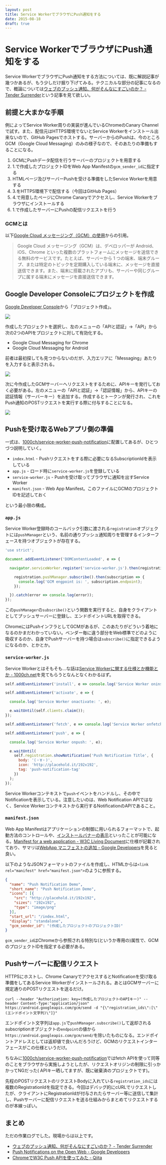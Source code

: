 ```yaml
---
layout: post
title: Service WorkerでブラウザにPush通知をする
date: 2015-08-18
draft: true
---
```


# Service WorkerでブラウザにPush通知をする

Service WorkerでブラウザにPush通知をする方法については、既に解説記事が幾つかあるが、もう少しだけ掘り下げてみる。テクニカルな部分の記事になるので、概論については[ウェブのプッシュ通知、何がそんなにすごいのか？ - Tender Surrender](https://blog.agektmr.com/2015/03/mobile-web-app.html)という記事を見て欲しい。

## 前提と大まかな手順

例によってService Worker周りの実装が進んでいるChromeのCanary Channelで試す。また、配信元はHTTPS環境でないとService Workerをインストール出来ないので、GitHub Pagesでホストする。サーバーからのPushは、今のところGCM（Google Cloud Messaging）のみの様子なので、そのあたりの準備もすることになる。

1. GCMにPushデータ配信を行うサーバーのプロジェクトを用意する
2. 1.で作成したプロジェクトIDをWeb App Manifestの`gcm_sender_id`に指定する
3. HTMLページ及びサーバーPushを受ける準備をしたService Workerを用意する
4. 3.をHTTPS環境下で配信する（今回はGitHub Pages）
5. 4.で用意したページにChrome Canaryでアクセスし、Service Workerをブラウザにインストールする
6. 1.で作成したサーバーにPushの配信リクエストを行う

### GCMとは

以下[Google Cloud メッセージング（GCM）の使用](https://support.google.com/googleplay/android-developer/answer/2663268?hl=ja)からの引用。

>Google Cloud メッセージング（GCM）は、デベロッパーが Android、iOS、Chrome といった複数のプラットフォームにメッセージを送信できる無料のサービスです。たとえば、サーバーから 1 つの端末、端末グループ、または特定のトピックを定期購入している端末に、メッセージを直接送信できます。また、端末に搭載されたアプリも、サーバーや同じグループに属する端末にメッセージを直接送信できます。

## Google Developer Consoleにプロジェクトを作成

[Google Developer Console](https://console.developers.google.com/project)から「プロジェクト作成」。

![](/img/posts/2015/service-worker-push-notification/developer-console-create-project.png)

作成したプロジェクトを選択し、左のメニューの「APIと認証」→「API」から次の2つのAPIをプロジェクトに対して有効化する。

- Google Cloud Messaging for Chrome
- Google Cloud Messaging for Android

前者は最初探しても見つからないのだが、入力エリアに「Messaging」あたりを入力すると表示される。

![](/img/posts/2015/service-worker-push-notification/developer-console-enable-api.png)

次に今作成したGCMサーバーへリクエストをするために、APIキーを発行しておく必要がある。左のメニューの「APIと認証」→「認証情報」から、APIキーの認証情報（サーバーキー）を追加する。作成するとトークンが発行され、これをPush通知のPOSTリクエストを実行する際に付与することになる。

![](/img/posts/2015/service-worker-push-notification/developer-console-create-api-key.png)

## Pushを受け取るWebアプリ側の準備

一式は、[1000ch/service-worker-push-notification](https://github.com/1000ch/service-worker-push-notification)に配置してあるが、ひとつづつ説明していく。

- `index.html` - Pushリクエストをする際に必要になるSubscriptionIdを表示している
- `app.js` - ロード時に`service-worker.js`を登録している
- `service-worker.js` - Pushを受け取ってブラウザに通知を出すService Worker
- `manifest.json` - Web App Manifest。このファイルにGCMのプロジェクトIDを記述しておく

という最小限の構成。

### `app.js`

Service Worker登録時のコールバック引数に渡される`registration`オブジェクトには`pushManager`という、名前の通りプッシュ通知周りを管理するインターフェースを持つオブジェクトが存在する。

```javascript
'use strict';

document.addEventListener('DOMContentLoaded', e => {

  navigator.serviceWorker.register('service-worker.js').then(registration => {

    registration.pushManager.subscribe().then(subscription => {
      console.log('GCM engpoint is: ', subscription.endpoint);
    });

  }).catch(error => console.log(error));
});
```

この`pushManager`の`subscribe()`という関数を実行すると、自身をクライアントとしてプッシュサーバーに登録し、エンドポイントURLを取得できる。

ChromeにはPushインフラとしてGCMがあるが、このあたりがどういう着地になるのかまだわかっていない。ベンダー毎に違う部分をWeb標準でどのように吸収するのか、自身でPushサーバーを持つ場合は`subscribe()`に指定できるようになるのか、とかとか。

### `service-worker.js`

Service Workerとはそもそも…な話は[Service Workerに関する仕様とか機能とか - 1000ch.net](/posts/2014/service-worker-internals.html)を見てもらうとなんとなくわかるはず。

```javascript
self.addEventListener('install', e => console.log('Service Worker oninstall: ', e));

self.addEventListener('activate', e => {

  console.log('Service Worker onactivate: ', e);

  e.waitUntil(self.clients.claim());
});

self.addEventListener('fetch', e => console.log('Service Worker onfetch: ', e));

self.addEventListener('push', e => {

  console.log('Service Worker onpush: ', e);

  e.waitUntil(
    self.registration.showNotification('Push Notification Title', {
      body: '(・∀・)',
      icon: 'http://placehold.it/192x192',
      tag: 'push-notification-tag'
    })
  );
});
```

Service Workerコンテキストで`push`イベントをハンドルし、その中でNotificationを表示している。注意したいのは、Web Notification APIではなく、Service Workerコンテキストから実行するNotificationのAPIであること。

### `manifest.json`

Web App Manifestはアプリケーションの制御に用いられるフォーマットで、起動方法のコントロールや、[インストールバナーの表示](https://developers.google.com/web/updates/2015/03/increasing-engagement-with-app-install-banners-in-chrome-for-android)といったことが可能になる。[Manifest for a web application - W3C Living Document](http://www.w3.org/TR/appmanifest)に仕様が記載されており、サマリは[WebApp マニフェストの追加 - Google Developers](https://developers.google.com/web/fundamentals/device-access/stickyness/web-app-manifest?hl=ja)を見ると良い。

以下のようなJSONフォーマットのファイルを作成し、HTMLからは`<link rel="manifest" href="manifest.json">`のように参照する。

```json
{
  "name": "Push Notification Demo",
  "short_name": "Push Notification Demo",
  "icons": [{
    "src": "http://placehold.it/192x192",
    "sizes": "192x192",
    "type": "image/png"
  }],
  "start_url": "/index.html",
  "display": "standalone",
  "gcm_sender_id": "(作成したプロジェクトのプロジェクトID)"
}
```

`gcm_sender_id`はChromeから参照される特別な(というか専用の)属性で、GCMのプロジェクトIDを指定する必要がある。

## Pushサーバーに配信リクエスト

HTTPSにホストし、Chrome CanaryでアクセスするとNotificationを受け取る準備をしてあるService Workerがインストールされる。あとはGCMサーバーに規定通りのPOSTリクエストを送るだけ。

```
curl --header "Authorization: key=(作成したプロジェクトのAPIキー)" --header Content-Type:"application/json" https://android.googleapis.com/gcm/send -d "{\"registration_ids\":[\"(エンドポイント文字列)\"]}"
```

エンドポイント文字列は`app.js`で`pushManager.subscribe()`して返却されるsubscriptionオブジェクトの`endpoint`の値から`https://android.googleapis.com/gcm/send/`を除いたものになる。エンドポイントアドレスとしては返却値で良いんだろうけど、GCMのリクエストインターフェースがこの仕様というだけ。

ちなみに[1000ch/service-worker-push-notification](https://github.com/1000ch/service-worker-push-notification)ではfetch APIを使って同等のことをブラウザから実施しようとしたが、リクエストオリジンの制限に引っかかってNGだった(
APIキー晒してますが、既に破棄済のプロジェクトです)。

先程のPOSTリクエストのリクエストBodyに入れている`registration_ids`には複数のRegistrationIdを指定できる。今回はデバッグ的にcURLでリクエストしたが、クライアントにRegistrationIdが付与されたらサーバー等に送信して集計し、Pushサーバーに配信リクエストを送る仕組みからまとめてリクエストするのが本線っぽい。

## まとめ

ただの作業ログでした。現場からは以上です。

- [ウェブのプッシュ通知、何がそんなにすごいのか？ - Tender Surrender](https://blog.agektmr.com/2015/03/mobile-web-app.html)
- [Push Notifications on the Open Web - Google Developers](https://developers.google.com/web/updates/2015/03/push-notificatons-on-the-open-web)
- [ChromeでW3C Push APIを使ってみた - Qiita](http://qiita.com/tomoyukilabs/items/8fffb4280c1914b6aa3d)